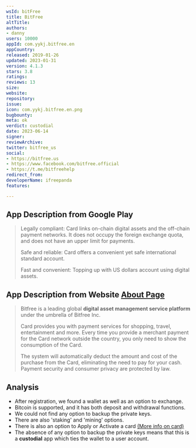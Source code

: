 ```yaml
---
wsId: bitFree
title: BitFree
altTitle: 
authors:
- danny
users: 10000
appId: com.yykj.bitfree.en
appCountry: 
released: 2019-01-26
updated: 2023-01-31
version: 4.1.3
stars: 3.8
ratings: 
reviews: 13
size: 
website: 
repository: 
issue: 
icon: com.yykj.bitfree.en.png
bugbounty: 
meta: ok
verdict: custodial
date: 2023-06-14
signer: 
reviewArchive: 
twitter: bitfree_us
social:
- https://bitfree.us
- https://www.facebook.com/bitfree.official
- https://t.me/bitfreehelp
redirect_from: 
developerName: ifreepanda
features: 

---
```


## App Description from Google Play 

> Legally compliant: Card links on-chain digital assets and the off-chain payment networks. It does not occupy the foreign exchange quota, and does not have an upper limit for payments.
>
> Safe and reliable: Card offers a convenient yet safe international standard account.
>
> Fast and convenient: Topping up with US dollars account using digital assets.

## App Description from Website [About Page](https://bitfree.us/about)

> Bitfree is a leading global **digital asset management service platform** under the umbrella of Bitfree Inc.
>
> Card provides you with payment services for shopping, travel, entertainment and more. Every time you provide a merchant payment for the Card network outside the country, you only need to show the consumption of the Card.
>
> The system will automatically deduct the amount and cost of the purchase from the Card, eliminating the need to pay for your cash. Payment security and consumer privacy are protected by law.

## Analysis 

- After registration, we found a wallet as well as an option to exchange. 
- Bitcoin is supported, and it has both deposit and withdrawal functions. 
- We could not find any option to backup the private keys. 
- There are also 'staking' and 'mining' options.
- There is also an option to Apply or Activate a card [(More info on card)](https://bitfree.us/faq)
- The absence of any option to backup the private keys means that this is a **custodial** app which ties the wallet to a user account.
 